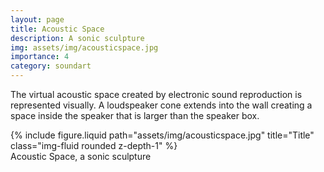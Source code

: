 ```yaml
---
layout: page
title: Acoustic Space
description: A sonic sculpture 
img: assets/img/acousticspace.jpg
importance: 4
category: soundart
---
```


The virtual acoustic space created by electronic sound reproduction is represented visually. A loudspeaker cone extends into the wall creating a space inside the speaker that is larger than the speaker box.



<div class="row">
    <div class="col-sm mt-3 mt-md-0">
        {% include figure.liquid path="assets/img/acousticspace.jpg" title="Title" class="img-fluid rounded z-depth-1" %}
    </div>
</div>
<div class="caption">
    Acoustic Space, a sonic sculpture

</div>



